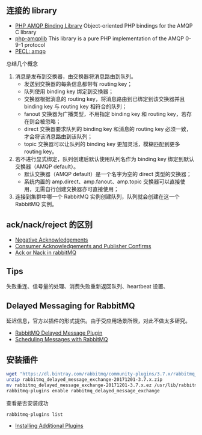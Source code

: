 
## 连接的 library

- [PHP AMQP Binding Library](https://github.com/pdezwart/php-amqp) Object-oriented PHP bindings for the AMQP C library
- [php-amqplib](https://github.com/php-amqplib/php-amqplib) This library is a pure PHP implementation of the AMQP 0-9-1 protocol
- [PECL: amqp](https://pecl.php.net/package/amqp)

总结几个概念

1. 消息是发布到交换器，由交换器将消息路由到队列。
    - 发送到交换器的每条信息都带有 routing key；
    - 队列使用 binding key 绑定到交换器；
    - 交换器根据消息的 routing key，将消息路由到已绑定到该交换器并且 binding key 与 routing key 相符合的队列；
    - fanout 交换器为广播类型，不用指定 binding key 和 routing key，若存在则会被忽略；
    - direct 交换器要求队列的 binding key 和消息的 routing key 必须一致，才会将该消息路由到该队列；
    - topic 交换器可以让队列的 binding key 更加灵活，模糊匹配到更多 routing key。
2. 若不进行显式绑定，队列创建后默认使用队列名作为 binding key 绑定到默认交换器（AMQP default）。
    - 默认交换器（AMQP default）是一个名字为空的 direct 类型的交换器；
    - 系统内置的 amp.direct、amp.fanout、amp.topic 交换器可以直接使用，无需自行创建交换器亦可直接使用；
3. 连接到集群中哪一个 RabbitMQ 实例创建队列，队列就会创建在这一个 RabbitMQ 实例。

## ack/nack/reject 的区别

- [Negative Acknowledgements](https://www.rabbitmq.com/nack.html)
- [Consumer Acknowledgements and Publisher Confirms](https://www.rabbitmq.com/confirms.html)
- [Ack or Nack in rabbitMQ](https://stackoverflow.com/questions/28794123/ack-or-nack-in-rabbitmq)

## Tips

失败重连、信号量的处理、消费失败重新返回队列、heartbeat 设置、

## Delayed Messaging for RabbitMQ

延迟信息，官方以插件的形式提供。由于受应用场景所限，对此不做太多研究。

- [RabbitMQ Delayed Message Plugin](https://github.com/rabbitmq/rabbitmq-delayed-message-exchange)
- [Scheduling Messages with RabbitMQ](https://www.rabbitmq.com/blog/2015/04/16/scheduling-messages-with-rabbitmq/)

## 安装插件

```sh
wget "https://dl.bintray.com/rabbitmq/community-plugins/3.7.x/rabbitmq_delayed_message_exchange/rabbitmq_delayed_message_exchange-20171201-3.7.x.zip"
unzip rabbitmq_delayed_message_exchange-20171201-3.7.x.zip
mv rabbitmq_delayed_message_exchange-20171201-3.7.x.ez /usr/lib/rabbitmq/lib/rabbitmq_server-3.7.8/plugins
rabbitmq-plugins enable rabbitmq_delayed_message_exchange
```

查看是否安装成功

```sh
rabbitmq-plugins list
```

- [Installing Additional Plugins](http://www.rabbitmq.com/installing-plugins.html)
